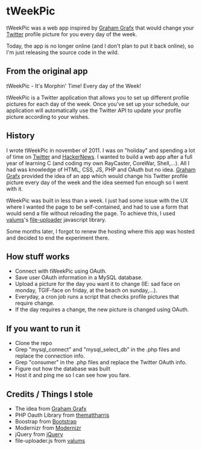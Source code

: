 # tWeekPic #

tWeekPic was a web app inspired by [Graham Grafx](http://grahamgrafx.com/) that would change your [Twitter](http://www.twitter.com/) profile picture for you every day of the week.

Today, the app is no longer online (and I don't plan to put it back online), so I'm just releasing the source code in the wild.

## From the original app ##
tWeekPic - It's Morphin' Time! Every day of the Week!

tWeekPic is a Twitter application that allows you to set up different profile pictures for each day of the week. Once you've set up your schedule, our application will automatically use the Twitter API to update your profile picture according to your wishes.

## History ##
I wrote tWeekPic in november of 2011. I was on "holiday" and spending a lot of time on [Twitter](http://www.twitter.com/) and [HackerNews](https://news.ycombinator.com/item?id=3284306). I wanted to build a web app after a full year of learning C (and coding my own RayCaster, CoreWar, Shell,...). All I had was knowledge of HTML, CSS, JS, PHP and OAuth but no idea. [Graham Grafx](http://grahamgrafx.com/) provided the idea of an app which would change his Twitter profile picture every day of the week and the idea seemed fun enough so I went with it.

tWeekPic was built in less than a week. I just had some issue with the UX  where I wanted the page to be self-contained, and had to use a form that would send a file without reloading the page. To achieve this, I used [valums](https://github.com/valums)'s [file-uploader](https://github.com/valums/file-uploader) javascript library.

Some months later, I forgot to renew the hosting where this app was hosted and decided to end the experiment there.

## How stuff works ##
- Connect with tWeekPic using OAuth.
- Save user OAuth information in a MySQL database.
- Upload a picture for the day you want it to change (IE: sad face on monday, TGIF-face on friday, at the beach on sunday,...).
- Everyday, a cron job runs a script that checks profile pictures that require change.
- If the day requires a change, the new picture is changed using OAuth.

## If you want to run it ##
- Clone the repo
- Grep "mysql_connect" and "mysql_select_db" in the .php files and replace the connection info.
- Grep "consumer" in the .php files and replace the Twitter OAuth info.
- Figure out how the database was built
- Host it and ping me so I can see how you fare.

## Credits / Things I stole ##
- The idea from [Graham Grafx](http://grahamgrafx.com/)
- PHP Oauth Library from [themattharris](https://github.com/themattharris/tmhOAuth)
- Boostrap from [Bootstrap](https://github.com/twitter/bootstrap)
- Modernizr from [Modernizr](https://github.com/Modernizr/Modernizr)
- jQuery from [jQuery](https://github.com/jquery/jquery)
- file-uploader.js from [valums](https://github.com/valums/file-uploader)


